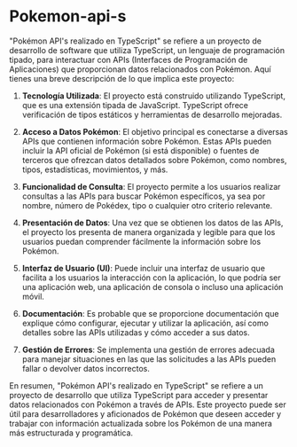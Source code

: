 # Pokemon-api-s
"Pokémon API's realizado en TypeScript" se refiere a un proyecto de desarrollo de software que utiliza TypeScript, un lenguaje de programación tipado, para interactuar con APIs (Interfaces de Programación de Aplicaciones) que proporcionan datos relacionados con Pokémon. Aquí tienes una breve descripción de lo que implica este proyecto:

1. **Tecnología Utilizada**: El proyecto está construido utilizando TypeScript, que es una extensión tipada de JavaScript. TypeScript ofrece verificación de tipos estáticos y herramientas de desarrollo mejoradas.

2. **Acceso a Datos Pokémon**: El objetivo principal es conectarse a diversas APIs que contienen información sobre Pokémon. Estas APIs pueden incluir la API oficial de Pokémon (si está disponible) o fuentes de terceros que ofrezcan datos detallados sobre Pokémon, como nombres, tipos, estadísticas, movimientos, y más.

3. **Funcionalidad de Consulta**: El proyecto permite a los usuarios realizar consultas a las APIs para buscar Pokémon específicos, ya sea por nombre, número de Pokédex, tipo o cualquier otro criterio relevante.

4. **Presentación de Datos**: Una vez que se obtienen los datos de las APIs, el proyecto los presenta de manera organizada y legible para que los usuarios puedan comprender fácilmente la información sobre los Pokémon.

5. **Interfaz de Usuario (UI)**: Puede incluir una interfaz de usuario que facilita a los usuarios la interacción con la aplicación, lo que podría ser una aplicación web, una aplicación de consola o incluso una aplicación móvil.

6. **Documentación**: Es probable que se proporcione documentación que explique cómo configurar, ejecutar y utilizar la aplicación, así como detalles sobre las APIs utilizadas y cómo acceder a sus datos.

7. **Gestión de Errores**: Se implementa una gestión de errores adecuada para manejar situaciones en las que las solicitudes a las APIs pueden fallar o devolver datos incorrectos.

En resumen, "Pokémon API's realizado en TypeScript" se refiere a un proyecto de desarrollo que utiliza TypeScript para acceder y presentar datos relacionados con Pokémon a través de APIs. Este proyecto puede ser útil para desarrolladores y aficionados de Pokémon que deseen acceder y trabajar con información actualizada sobre los Pokémon de una manera más estructurada y programática.
